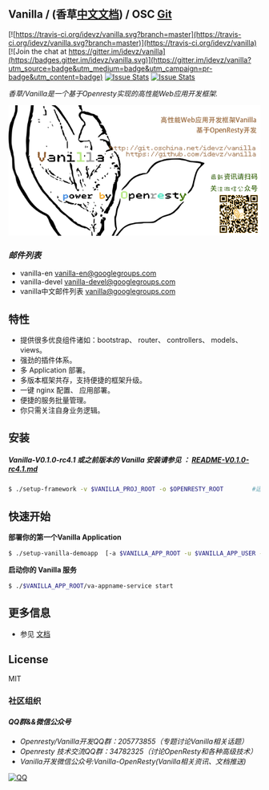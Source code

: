 ## Vanilla / (香草[中文文档](README-zh.md)) / OSC [Git](http://git.oschina.net/idevz/vanilla)

[![https://travis-ci.org/idevz/vanilla.svg?branch=master](https://travis-ci.org/idevz/vanilla.svg?branch=master)](https://travis-ci.org/idevz/vanilla)
[![Join the chat at https://gitter.im/idevz/vanilla](https://badges.gitter.im/idevz/vanilla.svg)](https://gitter.im/idevz/vanilla?utm_source=badge&utm_medium=badge&utm_campaign=pr-badge&utm_content=badge)
[![Issue Stats](http://issuestats.com/github/idevz/vanilla/badge/pr)](http://issuestats.com/github/idevz/vanilla)
[![Issue Stats](http://issuestats.com/github/idevz/vanilla/badge/issue)](http://issuestats.com/github/idevz/vanilla)

*香草/Vanilla是一个基于Openresty实现的高性能Web应用开发框架.*

![Vanilla](vanilla-pub.png)

### *邮件列表*
- vanilla-en <vanilla-en@googlegroups.com>
- vanilla-devel <vanilla-devel@googlegroups.com>
- vanilla中文邮件列表 <vanilla@googlegroups.com>


## 特性

- 提供很多优良组件诸如：bootstrap、 router、 controllers、 models、 views。
- 强劲的插件体系。
- 多 Application 部署。
- 多版本框架共存，支持便捷的框架升级。
- 一键 nginx 配置、 应用部署。
- 便捷的服务批量管理。
- 你只需关注自身业务逻辑。

## 安装

##### *Vanilla-V0.1.0-rc4.1 或之前版本的 Vanilla 安装请参见 ： [README-V0.1.0-rc4.1.md](README/README-zh-V0.1.0-rc4.1.md)*

``` bash
$ ./setup-framework -v $VANILLA_PROJ_ROOT -o $OPENRESTY_ROOT        #运行 ./setup-framework -h 查看更多参数细节
```

## 快速开始

**部署你的第一个Vanilla Application**

``` bash
$ ./setup-vanilla-demoapp  [-a $VANILLA_APP_ROOT -u $VANILLA_APP_USER -g $VANILLA_APP_GROUP -e $VANILLA_RUNNING_ENV]    #运行 ./setup-vanilla-demoapp -h  查看更多参数细节
```

**启动你的 Vanilla 服务**

``` bash
$ ./$VANILLA_APP_ROOT/va-appname-service start
```

## 更多信息

- 参见 [文档](https://idevz.gitbooks.io/vanilla-zh/content/index.html)

## License

MIT


### 社区组织
#### *QQ群&&微信公众号*
- *Openresty/Vanilla开发QQ群：205773855（专题讨论Vanilla相关话题）*
- *Openresty 技术交流QQ群：34782325（讨论OpenResty和各种高级技术）*
- *Vanilla开发微信公众号:Vanilla-OpenResty(Vanilla相关资讯、文档推送)*


[![QQ](http://pub.idqqimg.com/wpa/images/group.png)](http://shang.qq.com/wpa/qunwpa?idkey=673157ee0f0207ce2fb305d15999225c5aa967e88913dfd651a8cf59e18fd459)
